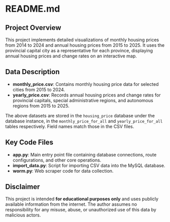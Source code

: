 # README.md

## Project Overview
This project implements detailed visualizations of monthly housing prices from 2014 to 2024 and annual housing prices from 2015 to 2025. It uses the provincial capital city as a representative for each province, displaying annual housing prices and change rates on an interactive map.

## Data Description
- **monthly_price.csv**: Contains monthly housing price data for selected cities from 2015 to 2024.
- **yearly_price.csv**: Records annual housing prices and change rates for provincial capitals, special administrative regions, and autonomous regions from 2015 to 2025.

The above datasets are stored in the `housing_price` database under the database instance, in the `monthly_price_for_all` and `yearly_price_for_all` tables respectively. Field names match those in the CSV files.

## Key Code Files
- **app.py**: Main entry point file containing database connections, route configurations, and other core operations.
- **import_data.py**: Script for importing CSV data into the MySQL database.
- **worm.py**: Web scraper code for data collection.

## Disclaimer
This project is intended **for educational purposes only** and uses publicly available information from the internet. The author assumes no responsibility for any misuse, abuse, or unauthorized use of this data by malicious actors.
